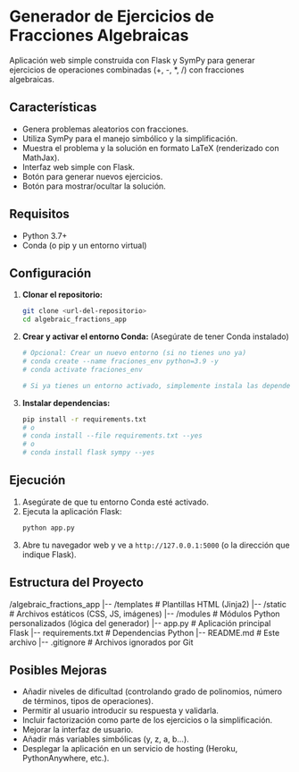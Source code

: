 # Generador de Ejercicios de Fracciones Algebraicas

Aplicación web simple construida con Flask y SymPy para generar ejercicios de operaciones combinadas (+, -, *, /) con fracciones algebraicas.

## Características

*   Genera problemas aleatorios con fracciones.
*   Utiliza SymPy para el manejo simbólico y la simplificación.
*   Muestra el problema y la solución en formato LaTeX (renderizado con MathJax).
*   Interfaz web simple con Flask.
*   Botón para generar nuevos ejercicios.
*   Botón para mostrar/ocultar la solución.

## Requisitos

*   Python 3.7+
*   Conda (o pip y un entorno virtual)

## Configuración

1.  **Clonar el repositorio:**
    ```bash
    git clone <url-del-repositorio>
    cd algebraic_fractions_app
    ```

2.  **Crear y activar el entorno Conda:**
    (Asegúrate de tener Conda instalado)
    ```bash
    # Opcional: Crear un nuevo entorno (si no tienes uno ya)
    # conda create --name fraciones_env python=3.9 -y
    # conda activate fraciones_env

    # Si ya tienes un entorno activado, simplemente instala las dependencias
    ```

3.  **Instalar dependencias:**
    ```bash
    pip install -r requirements.txt
    # o
    # conda install --file requirements.txt --yes
    # o
    # conda install flask sympy --yes
    ```

## Ejecución

1.  Asegúrate de que tu entorno Conda esté activado.
2.  Ejecuta la aplicación Flask:
    ```bash
    python app.py
    ```
3.  Abre tu navegador web y ve a `http://127.0.0.1:5000` (o la dirección que indique Flask).

## Estructura del Proyecto
/algebraic_fractions_app
|-- /templates # Plantillas HTML (Jinja2)
|-- /static # Archivos estáticos (CSS, JS, imágenes)
|-- /modules # Módulos Python personalizados (lógica del generador)
|-- app.py # Aplicación principal Flask
|-- requirements.txt # Dependencias Python
|-- README.md # Este archivo
|-- .gitignore # Archivos ignorados por Git


## Posibles Mejoras

*   Añadir niveles de dificultad (controlando grado de polinomios, número de términos, tipos de operaciones).
*   Permitir al usuario introducir su respuesta y validarla.
*   Incluir factorización como parte de los ejercicios o la simplificación.
*   Mejorar la interfaz de usuario.
*   Añadir más variables simbólicas (y, z, a, b...).
*   Desplegar la aplicación en un servicio de hosting (Heroku, PythonAnywhere, etc.).


